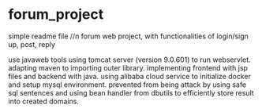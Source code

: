 # forum_project
simple readme file //n
forum web project, with functionalities of login/sign up, post, reply

use javaweb tools
using tomcat server (version 9.0.601) to run webservlet.
adapting maven to importing outer library.
implementing frontend with jsp files and backend with java.
using alibaba cloud service to initialize docker and setup mysql environment.
prevented from being attack by using safe sql sentences and using bean handler from dbutils to efficiently store result into created domains.

